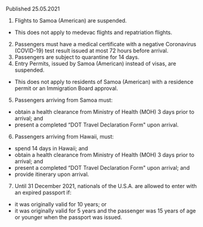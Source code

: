 Published 25.05.2021
1. Flights to Samoa (American) are suspended.
- This does not apply to medevac flights and repatriation flights. 
2. Passengers must have a medical certificate with a negative Coronavirus (COVID-19) test result issued at most 72 hours before arrival. 
3. Passengers are subject to quarantine for 14 days. 
4. Entry Permits, issued by Samoa (American) instead of visas, are suspended.
- This does not apply to residents of Samoa (American) with a residence permit or an Immigration Board approval. 
5. Passengers arriving from Samoa must:
- obtain a health clearance from Ministry of Health (MOH) 3 days prior to arrival; and
- present a completed “DOT Travel Declaration Form" upon arrival.
6. Passengers arriving from Hawaii, must: 
- spend 14 days in Hawaii; and
- obtain a health clearance from Ministry of Health (MOH) 3 days prior to arrival; and
- present a completed “DOT Travel Declaration Form" upon arrival; and
- provide itinerary upon arrival.
7. Until 31 December 2021, nationals of the U.S.A. are allowed to enter with an expired passport if:
 - it was originally valid for 10 years; or
 - it was originally valid for 5 years and the passenger was 15 years of age or younger when the passport was issued.


